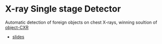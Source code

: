 # X-ray Single stage Detector

Automatic detection of foreign objects on chest X-rays, winning soultion of [object-CXR](https://jfhealthcare.github.io/object-CXR/)

* [slides](https://docs.google.com/presentation/d/1pvMsPgU7zL6WOWpaqlbGeptnXmy2EWrdy3k9fmjukYY/edit?usp=sharing)

